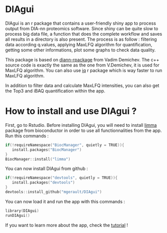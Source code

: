 # DIAgui
DIAgui is an r package that contains a user-friendly shiny app to process output from DIA-nn proteomics software. Since shiny can be quite slow to process big data file,
a function that does the complete workflow and saves all results in a directory is also present. 
The process is as follow : filtering data according q.values, applying MaxLFQ algorithm for quantification, getting some other informations, plot some graphs to check data quality.

This package is based on [diann-rpackage](https://github.com/vdemichev/diann-rpackage) from Vadim Demichev. The c++ source code is exactly the same as the one from V.Demichev,
it is used for MaxLFQ algorithm. You can also use [iq](https://cran.r-project.org/web/packages/iq/index.html) r package which is way faster to run MaxLFQ algorithm.

In addition to filter data and calculate MaxLFQ intensities, you can also get the Top3 and iBAQ quantification within the app.

# How to install and use DIAgui ?
First, go to Rstudio. Before installing DIAgui, you will need to install [limma](https://bioconductor.org/packages/release/bioc/html/limma.html)
package from bioconductor in order to use all functionnalities from the app.
Run this commands :

```c
if(!requireNamespace("BiocManager", quietly = TRUE)){
   install.packages("BiocManager")  
}
BiocManager::install("limma")  
```

You can now install DIAgui from github : 

```c
if(!requireNamespace("devtools", quietly = TRUE)){
   install.packages("devtools") 
}
devtools::install_github("mgerault/DIAgui")
```

You can now load it and run the app with this commands : 

```c
library(DIAgui)
runDIAgui()
```

If you want to learn more about the app, check the [tutorial](https://www.youtube.com/watch?v=vfvh15Q93eU) !
